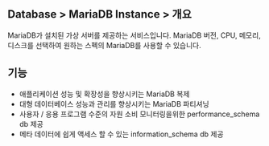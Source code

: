 ## Database > MariaDB Instance > 개요

MariaDB가 설치된 가상 서버를 제공하는 서비스입니다. MariaDB 버전, CPU, 메모리, 디스크를 선택하여 원하는 스펙의 MariaDB를 사용할 수 있습니다.

## 기능
- 애플리케이션 성능 및 확장성을 향상시키는 MariaDB 복제
- 대형 데이터베이스 성능과 관리를 향상시키는 MariaDB 파티셔닝
- 사용자 / 응용 프로그램 수준의 자원 소비 모니터링을위한 performance_schema db 제공
- 메타 데이터에 쉽게 액세스 할 수 있는 information_schema db 제공
